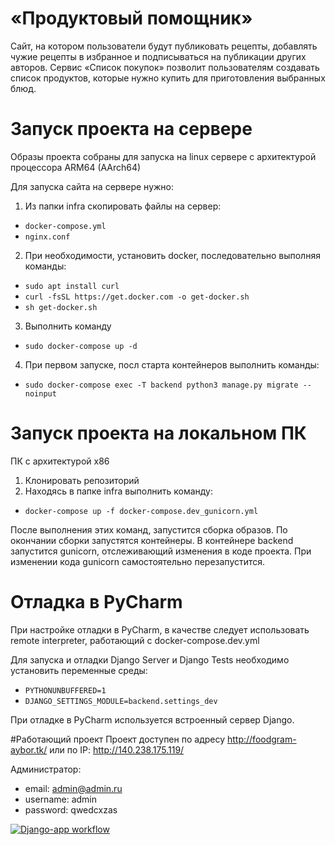 # «Продуктовый помощник»
Cайт, на котором пользователи будут публиковать рецепты, добавлять чужие рецепты в избранное и подписываться на публикации других авторов. Сервис «Список покупок» позволит пользователям создавать список продуктов, которые нужно купить для приготовления выбранных блюд.

# Запуск проекта на сервере
Образы проекта собраны для запуска на linux сервере с архитектурой процессора ARM64 (AArch64)

Для запуска сайта на сервере нужно:

1. Из папки infra cкопировать файлы на сервер:
  + ```docker-compose.yml```
  + ```nginx.conf```
2. При необходимости, установить docker, последовательно выполняя команды:
  + ```sudo apt install curl```
  + ```curl -fsSL https://get.docker.com -o get-docker.sh```
  + ```sh get-docker.sh```
3. Выполнить команду
  + ```sudo docker-compose up -d```
4. При первом запуске, посл старта контейнеров выполнить команды:
  + ```sudo docker-compose exec -T backend python3 manage.py migrate --noinput```

# Запуск проекта на локальном ПК
ПК с архитектурой x86
1. Клонировать репозиторий
2. Находясь в папке infra выполнить команду:
  + ```docker-compose up -f docker-compose.dev_gunicorn.yml```

После выполнения этих команд, запустится сборка образов. По окончании сборки запустятся контейнеры. В контейнере backend запустится gunicorn, отслеживающий изменения в коде проекта. При изменении кода gunicorn самостоятельно перезапустится.

# Отладка в PyCharm
При настройке отладки в PyCharm, в качестве следует использовать remote interpreter, работающий с docker-compose.dev.yml

Для запуска и отладки Django Server и Django Tests необходимо установить переменные среды:

+ ```PYTHONUNBUFFERED=1```
+ ```DJANGO_SETTINGS_MODULE=backend.settings_dev```

При отладке в PyCharm используется встроенный сервер Django.

#Работающий проект
Проект доступен по адресу http://foodgram-aybor.tk/ или по IP: http://140.238.175.119/

Администратор:
+ email: admin@admin.ru
+ username: admin
+ password: qwedcxzas


[![Django-app workflow](https://github.com/aybor/foodgram-project-react/actions/workflows/foodgram_project.yml/badge.svg)](https://github.com/aybor/foodgram-project-react/actions/workflows/foodgram_project.yml)
